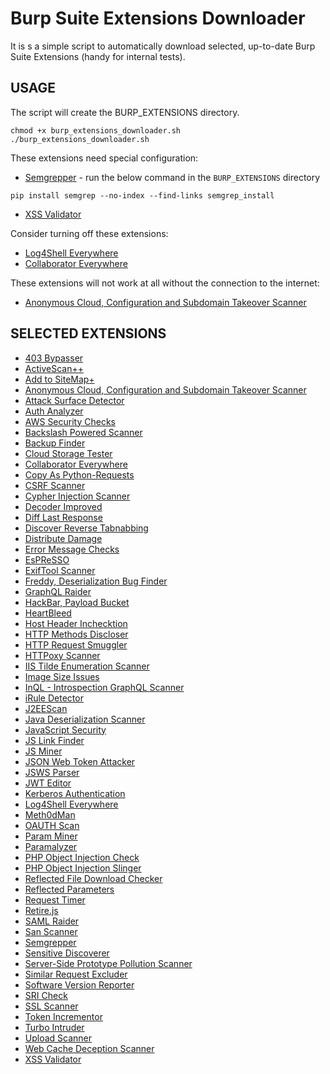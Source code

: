 # Burp Suite Extensions Downloader
It is s a simple script to automatically download selected, up-to-date Burp Suite Extensions (handy for internal tests).
## USAGE
The script will create the BURP_EXTENSIONS directory.
```
chmod +x burp_extensions_downloader.sh
./burp_extensions_downloader.sh
```
These extensions need special configuration:
* [Semgrepper](https://portswigger.net/bappstore/63cd174fe7e74931a86cad344407f6ab) - run the below command in the `BURP_EXTENSIONS` directory
```
pip install semgrep --no-index --find-links semgrep_install
```
* [XSS Validator](https://portswigger.net/bappstore/98275a25394a417c9480f58740c1d981)

Consider turning off these extensions:
* [Log4Shell Everywhere](https://portswigger.net/bappstore/186be35f6e0d418eb1f6ecf1cc66a74d)
* [Collaborator Everywhere](https://portswigger.net/bappstore/04adbe101f544c88b2497a9a25ffaab4)

These extensions will not work at all without the connection to the internet:
* [Anonymous Cloud, Configuration and Subdomain Takeover Scanner](https://portswigger.net/bappstore/ea60f107b25d44ddb59c1aee3786c6a1)


## SELECTED EXTENSIONS
* [403 Bypasser](https://portswigger.net/bappstore/444407b96d9c4de0adb7aed89e826122)
* [ActiveScan++](https://portswigger.net/bappstore/3123d5b5f25c4128894d97ea1acc4976)
* [Add to SiteMap+](https://portswigger.net/bappstore/da121070f8644317abd44e956680218f)
* [Anonymous Cloud, Configuration and Subdomain Takeover Scanner](https://portswigger.net/bappstore/ea60f107b25d44ddb59c1aee3786c6a1)
* [Attack Surface Detector](https://portswigger.net/bappstore/47027b96525d4353aea5844781894fb1)
* [Auth Analyzer](https://portswigger.net/bappstore/7db49799266c4f85866f54d9eab82c89)
* [AWS Security Checks](https://portswigger.net/bappstore/f078b9254eab40dc8c562177de3d3b2d)
* [Backslash Powered Scanner](https://portswigger.net/bappstore/9cff8c55432a45808432e26dbb2b41d8)
* [Backup Finder](https://portswigger.net/bappstore/466bc6cbf5bb4449b56af7bd9c0000ea)
* [Cloud Storage Tester](https://portswigger.net/bappstore/04adbe101f544c88b2497a9a25ffaab4)
* [Collaborator Everywhere](https://portswigger.net/bappstore/04adbe101f544c88b2497a9a25ffaab4)
* [Copy As Python-Requests](https://portswigger.net/bappstore/b324647b6efa4b6a8f346389730df160)
* [CSRF Scanner](https://portswigger.net/bappstore/60f172f27a9b49a1b538ed414f9f27c3)
* [Cypher Injection Scanner](https://portswigger.net/bappstore/72f7b61e22f64ef5882dff6054df5ac7)
* [Decoder Improved](https://portswigger.net/bappstore/0a05afd37da44adca514acef1cdde3b9)
* [Diff Last Response](https://portswigger.net/bappstore/902ef17f5aaa4f8eabe00491de3b241d)
* [Discover Reverse Tabnabbing](https://portswigger.net/bappstore/80eb8fd46bf847b4b17861482c2f2a30)
* [Distribute Damage](https://portswigger.net/bappstore/543ab7a08d954390bd1a5f4253d3763b)
* [Error Message Checks](https://portswigger.net/bappstore/4f01db4b668c4126a68e4673df796f0f)
* [EsPReSSO](https://portswigger.net/bappstore/e1d08d4ab1ea4c17be3431d7d2b20b30)
* [ExifTool Scanner](https://portswigger.net/bappstore/858352a27e6e4a6caa802e61fdeb7dd4)
* [Freddy, Deserialization Bug Finder](https://portswigger.net/bappstore/ae1cce0c6d6c47528b4af35faebc3ab3)
* [GraphQL Raider](https://portswigger.net/bappstore/4841f0d78a554ca381c65b26d48207e6)
* [HackBar, Payload Bucket](https://portswigger.net/bappstore/c1c32424fb8a4843a5404aa5ed5d711a)
* [HeartBleed](https://portswigger.net/bappstore/d405150b57e54887b1dcfa563b7c0b6f)
* [Host Header Inchecktion](https://portswigger.net/bappstore/3908768b9ae945d8adf583052ad2e3b3)
* [HTTP Methods Discloser](https://portswigger.net/bappstore/2d84c07f3a8d4e2b97828cd0aa814b07)
* [HTTP Request Smuggler](https://portswigger.net/bappstore/aaaa60ef945341e8a450217a54a11646)
* [HTTPoxy Scanner](https://portswigger.net/bappstore/9c9877825cbd428bab27a25d0ea17178)
* [IIS Tilde Enumeration Scanner](https://portswigger.net/bappstore/523ae48da61745aaa520ef689e75033b)
* [Image Size Issues](https://portswigger.net/bappstore/1b602a9ae78a4ba4bc9f7b2c405a2b4e)
* [InQL - Introspection GraphQL Scanner](https://portswigger.net/bappstore/296e9a0730384be4b2fffef7b4e19b1f)
* [iRule Detector](https://portswigger.net/bappstore/4984cf80ea3046a28121d35baba4396b)
* [J2EEScan](https://portswigger.net/bappstore/7ec6d429fed04cdcb6243d8ba7358880)
* [Java Deserialization Scanner](https://portswigger.net/bappstore/228336544ebe4e68824b5146dbbd93ae)
* [JavaScript Security](https://portswigger.net/bappstore/22d5448831184ac3a94d0a112d744069)
* [JS Link Finder](https://portswigger.net/bappstore/0e61c786db0c4ac787a08c4516d52ccf)
* [JS Miner](https://portswigger.net/bappstore/0ab7a94d8e11449daaf0fb387431225b)
* [JSON Web Token Attacker](https://portswigger.net/bappstore/82d6c60490b540369d6d5d01822bdf61)
* [JSWS Parser](https://portswigger.net/bappstore/1d1b8fd9be354c64a5887f25fc271e56)
* [JWT Editor](https://portswigger.net/bappstore/26aaa5ded2f74beea19e2ed8345a93dd)
* [Kerberos Authentication](https://portswigger.net/bappstore/94135ed444c84cc095c72e6520bcc583)
* [Log4Shell Everywhere](https://portswigger.net/bappstore/186be35f6e0d418eb1f6ecf1cc66a74d)
* [Meth0dMan](https://portswigger.net/bappstore/8ba6e98e367e40c79824f562f22d2221)
* [OAUTH Scan](https://portswigger.net/bappstore/8ef2db1173e8432c8797831c2e730727)
* [Param Miner](https://portswigger.net/bappstore/17d2949a985c4b7ca092728dba871943)
* [Paramalyzer](https://portswigger.net/bappstore/0ac13c45adff4e31a3ca8dc76dd6286c)
* [PHP Object Injection Check](https://portswigger.net/bappstore/24dab228311049d89a27a4d721e17ef7)
* [PHP Object Injection Slinger](https://portswigger.net/bappstore/631785c4cb4147feb5fdbf272f80f30c)
* [Reflected File Download Checker](https://portswigger.net/bappstore/34cd4392e7e04999b9ca0cc91f58886c)
* [Reflected Parameters](https://portswigger.net/bappstore/8e8f6bb313db46ba9e0a7539d3726651)
* [Request Timer](https://portswigger.net/bappstore/56675bcf2a804d3096465b2868ec1d65)
* [Retire.js](https://portswigger.net/bappstore/36238b534a78494db9bf2d03f112265c)
* [SAML Raider](https://portswigger.net/bappstore/c61cfa893bb14db4b01775554f7b802e)
* [San Scanner](https://portswigger.net/bappstore/25cf44e09aaf4acc9b5f49373c90199a)
* [Semgrepper](https://portswigger.net/bappstore/63cd174fe7e74931a86cad344407f6ab)
* [Sensitive Discoverer](https://portswigger.net/bappstore/81e073a640964b2ea3af0da93d048dbd)
* [Server-Side Prototype Pollution Scanner](https://portswigger.net/bappstore/c1d4bd60626d4178a54d36ee802cf7e8)
* [Similar Request Excluder](https://portswigger.net/bappstore/9ecd51851baf4ae6b69c6a951257387a)
* [Software Version Reporter](https://portswigger.net/bappstore/ae62baff8fa24150991bad5eaf6d4d38)
* [SRI Check](https://portswigger.net/bappstore/2e3a9895bb9b41f8b8a1193ec0399d3d)
* [SSL Scanner](https://portswigger.net/bappstore/474b3c575a1a4584aa44dfefc70f269d)
* [Token Incrementor](https://portswigger.net/bappstore/ae166662024149f981bb6920cf3c8960)
* [Turbo Intruder](https://portswigger.net/bappstore/9abaa233088242e8be252cd4ff534988)
* [Upload Scanner](https://portswigger.net/bappstore/b2244cbb6953442cb3c82fa0a0d908fa)
* [Web Cache Deception Scanner](https://portswigger.net/bappstore/7c1ca94a61474d9e897d307c858d52f0)
* [XSS Validator](https://portswigger.net/bappstore/98275a25394a417c9480f58740c1d981)

